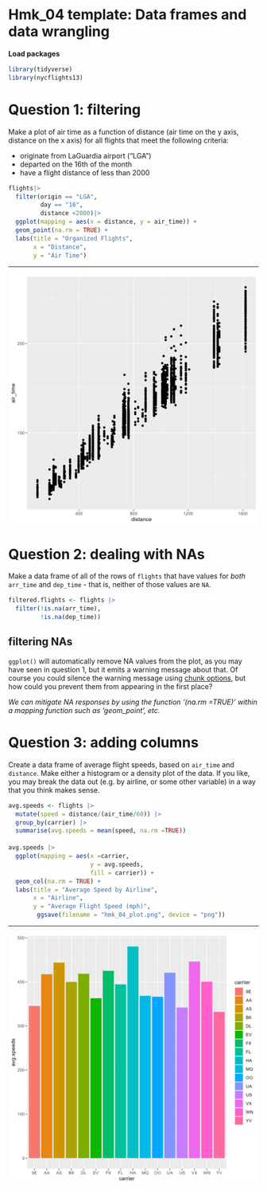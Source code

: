 # Hmk_04 template: Data frames and data wrangling

**Load packages**

``` r
library(tidyverse)
library(nycflights13)
```

# Question 1: filtering

Make a plot of air time as a function of distance (air time on the y
axis, distance on the x axis) for all flights that meet the following
criteria:

- originate from LaGuardia airport (“LGA”)
- departed on the 16th of the month
- have a flight distance of less than 2000

``` r
flights|>
  filter(origin == "LGA",
         day == "16",
         distance <2000)|>
  ggplot(mapping = aes(x = distance, y = air_time)) + 
  geom_point(na.rm = TRUE) + 
  labs(title = "Organized Flights",
       x = "Distance",
       y = "Air Time")
```


------------------------------------------------------------------------
![](hmk_04_dotplot.png)

# Question 2: dealing with NAs

Make a data frame of all of the rows of `flights` that have values for
*both* `arr_time` and `dep_time` - that is, neither of those values are
`NA`.

``` r
filtered.flights <- flights |>
  filter(!is.na(arr_time),
         !is.na(dep_time))
```

## filtering NAs

`ggplot()` will automatically remove NA values from the plot, as you may
have seen in question 1, but it emits a warning message about that. Of
course you could silence the warning message using [chunk
options](https://bookdown.org/yihui/rmarkdown-cookbook/chunk-options.html),
but how could you prevent them from appearing in the first place?

*We can mitigate NA responses by using the function ‘(na.rm =TRUE)’
within a mapping function such as ‘geom_point’, etc.*

# Question 3: adding columns

Create a data frame of average flight speeds, based on `air_time` and
`distance`. Make either a histogram or a density plot of the data. If
you like, you may break the data out (e.g. by airline, or some other
variable) in a way that you think makes sense.

``` r
avg.speeds <- flights |>
  mutate(speed = distance/(air_time/60)) |>
  group_by(carrier) |>
  summarise(avg.speeds = mean(speed, na.rm =TRUE))

avg.speeds |>
  ggplot(mapping = aes(x =carrier,
                       y = avg.speeds, 
                       fill = carrier)) + 
  geom_col(na.rm = TRUE) + 
  labs(title = "Average Speed by Airline",
       x = "Airline",
       y = "Average Flight Speed (mph)",
        ggsave(filename = "hmk_04_plot.png", device = "png")) 
```
------------------------------------------------------------------------
![](hmk_04_plot.png)
